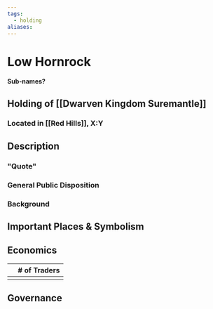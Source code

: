 ```yaml
---
tags:
  - holding
aliases:
---
```

# Low Hornrock
#### Sub-names?
## Holding of [[Dwarven Kingdom Suremantle]]
### Located in [[Red Hills]], X:Y
## Description
### "Quote"

### General Public Disposition

### Background
## Important Places & Symbolism

## Economics
|     | # of Traders |
| --- | ------------ |
|     |              |

## Governance